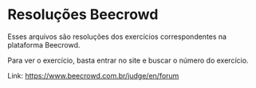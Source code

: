 # Resoluções Beecrowd

Esses arquivos são resoluções dos exercícios correspondentes na plataforma Beecrowd.

Para ver o exercício, basta entrar no site e buscar o número do exercício.

Link: https://www.beecrowd.com.br/judge/en/forum
